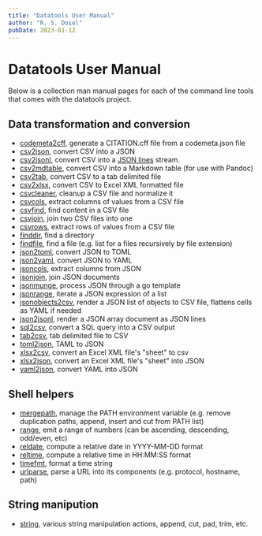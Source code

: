 ```yaml
---
title: "Datatools User Manual"
author: "R. S. Doiel"
pubDate: 2023-01-12
---
```


# Datatools User Manual

Below is a collection man manual pages for each of the command line tools
that comes with the datatools project.

## Data transformation and conversion

- [codemeta2cff](codemeta2cff.1.html), generate a CITATION.cff file from a codemeta.json file
- [csv2json](csv2json.1.html), convert CSV into a JSON
- [csv2jsonl](csv2jsonl.1.html), convert CSV into a [JSON lines](https://jsonlines.org) stream.
- [csv2mdtable](csv2mdtable.1.html), convert CSV into a Markdown table (for use with Pandoc)
- [csv2tab](csv2tab.1.html), convert CSV to a tab delimited file
- [csv2xlsx](csv2xlsx.1.html), convert CSV to Excel XML formatted file
- [csvcleaner](csvcleaner.1.html), cleanup a CSV file and normalize it
- [csvcols](csvcols.1.html), extract columns of values from a CSV file
- [csvfind](csvfind.1.html), find content in a CSV file
- [csvjoin](csvjoin.1.html), join two CSV files into one
- [csvrows](csvrows.1.html), extract rows of values from a CSV file
- [finddir](finddir.1.html), find a directory 
- [findfile](findfile.1.html), find a file (e.g. list for a files recursively by file extension)
- [json2toml](json2toml.1.html), convert JSON to TOML
- [json2yaml](json2yaml.1.html), convert JSON to YAML
- [jsoncols](jsoncols.1.html), extract columns from JSON
- [jsonjoin](jsonjoin.1.html), join JSON documents
- [jsonmunge](jsonmunge.1.html), process JSON through a go template
- [jsonrange](jsonrange.1.html), iterate a JSON expression of a list
- [jsonobjects2csv](jsonobjects2csv.1.html), render a JSON list of objects to CSV file, flattens cells as YAML if needed
- [json2jsonl](json2jsonl.1.html), render a JSON array document as JSON lines
- [sql2csv](sql2csv.1.html), convert a SQL query into a CSV output
- [tab2csv](tab2csv.1.html), tab delimited file to CSV
- [toml2json](toml2json.1.html), TAML to JSON
- [xlsx2csv](xlsx2csv.1.html), convert an Excel XML file's "sheet" to csv
- [xlsx2json](xlsx2json.1.html), convert an Excel XML file's "sheet" into JSON
- [yaml2json](yaml2json.1.html), convert YAML into JSON

## Shell helpers

- [mergepath](mergepath.1.html), manage the PATH environment variable (e.g. remove duplication paths, append, insert and cut from PATH list)
- [range](range.1.html), emit a range of numbers (can be ascending, descending, odd/even, etc)
- [reldate](reldate.1.html), compute a relative date in YYYY-MM-DD format
- [reltime](reltime.1.html), compute a relative time in HH:MM:SS format
- [timefmt](timefmt.1.html), format a time string
- [urlparse](urlparse.1.html), parse a URL into its components (e.g. protocol, hostname, path)


## String manipution

- [string](string.1.html), various string manipulation actions, append, cut, pad, trim, etc.


